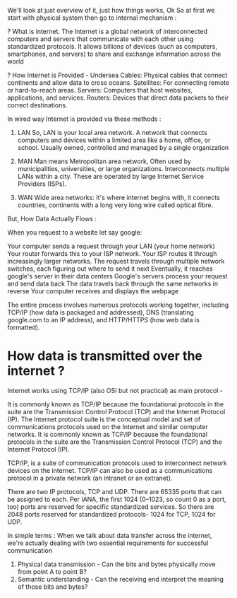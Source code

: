 
We'll look at just overview of it, just how things works, Ok
So at first we start with physical system then go to internal mechanism :

? What is internet.
The Internet is a global network of interconnected computers and servers that communicate with each other using standardized protocols. It allows billions of devices (such as computers, smartphones, and servers) to share and exchange information across the world

? How Internet is Provided -
Undersea Cables: Physical cables that connect continents and allow data to cross oceans.
Satellites: For connecting remote or hard-to-reach areas.
Servers: Computers that host websites, applications, and services.
Routers: Devices that direct data packets to their correct destinations.


In wired way Internet is provided via these methods :
1. LAN
So, LAN is your local area network. A network that connects computers and devices within a limited area like a home, office, or school. Usually owned, controlled and managed by a single organization

2. MAN
Man means Metropolitan area network, Often used by municipalities, universities, or large organizations. Interconnects multiple LANs within a city. These are operated by large Internet Service Providers (ISPs).

3. WAN
Wide area networks: It's where internet begins with, it connects countries, continents with a long very long wire called optical fibre.



But, How Data Actually Flows :

When you request to a website let say google:

Your computer sends a request through your LAN (your home network)
Your router forwards this to your ISP network.
Your ISP routes it through increasingly larger networks.
The request travels through multiple network switches, each figuring out where to send it next
Eventually, it reaches google's server in their data centers
Google's servers process your request and send data back
The data travels back through the same networks in reverse
Your computer receives and displays the webpage

The entire process involves numerous protocols working together, including TCP/IP (how data is packaged and addressed), DNS (translating google.com to an IP address), and HTTP/HTTPS (how web data is formatted).


# How data is transmitted over the internet ?

Internet works using TCP/IP (also OSI but not practical) as main protocol -

It is commonly known as TCP/IP because the foundational protocols in the suite are the Transmission Control Protocol (TCP) and the Internet Protocol (IP). The Internet protocol suite is the conceptual model and set of communications protocols used on the Internet and similar computer networks. It is commonly known as TCP/IP because the foundational protocols in the suite are the Transmission Control Protocol (TCP) and the Internet Protocol (IP).

TCP/IP, is a suite of communication protocols used to interconnect network devices on the internet. TCP/IP can also be used as a communications protocol in a private network (an intranet or an extranet).

There are two IP protocols, TCP and UDP. There are 65335 ports that can be assigned to each. Per IANA, the first 1024 (0–1023, so count 0 as a port, too) ports are reserved for specific standardized services. So there are 2048 ports reserved for standardized protocols- 1024 for TCP, 1024 for UDP.


In simple terms :
When we talk about data transfer across the internet, we're actually dealing with two essential requirements for successful communication 

1. Physical data transmission - Can the bits and bytes physically move from point A to point B?
2. Semantic understanding - Can the receiving end interpret the meaning of those bits and bytes?